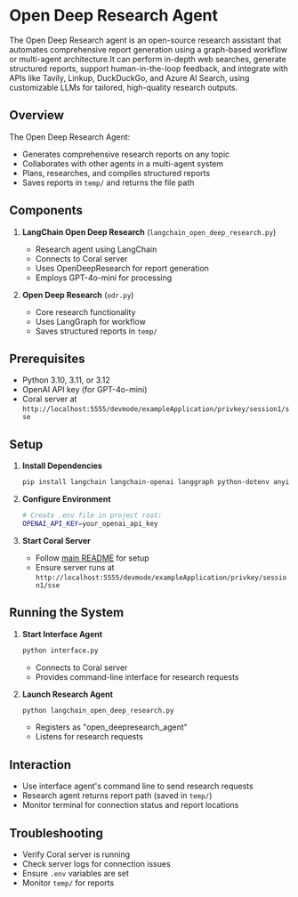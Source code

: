 # Open Deep Research Agent

The Open Deep Research agent is an open-source research assistant that automates comprehensive report generation using a graph-based workflow or multi-agent architecture.It can perform in-depth web searches, generate structured reports, support human-in-the-loop feedback, and integrate with APIs like Tavily, Linkup, DuckDuckGo, and Azure AI Search, using customizable LLMs for tailored, high-quality research outputs.

## Overview

The Open Deep Research Agent:
- Generates comprehensive research reports on any topic
- Collaborates with other agents in a multi-agent system
- Plans, researches, and compiles structured reports
- Saves reports in `temp/` and returns the file path

## Components

1. **LangChain Open Deep Research** (`langchain_open_deep_research.py`)
   - Research agent using LangChain
   - Connects to Coral server
   - Uses OpenDeepResearch for report generation
   - Employs GPT-4o-mini for processing

2. **Open Deep Research** (`odr.py`)
   - Core research functionality
   - Uses LangGraph for workflow
   - Saves structured reports in `temp/`

## Prerequisites

- Python 3.10, 3.11, or 3.12
- OpenAI API key (for GPT-4o-mini)
- Coral server at `http://localhost:5555/devmode/exampleApplication/privkey/session1/sse`

## Setup

1. **Install Dependencies**
   ```bash
   pip install langchain langchain-openai langgraph python-dotenv anyio
   ```

2. **Configure Environment**
   ```bash
   # Create .env file in project root:
   OPENAI_API_KEY=your_openai_api_key
   ```

3. **Start Coral Server**
   - Follow [main README](../../README.md) for setup
   - Ensure server runs at `http://localhost:5555/devmode/exampleApplication/privkey/session1/sse`

## Running the System

1. **Start Interface Agent**
   ```bash
   python interface.py
   ```
   - Connects to Coral server
   - Provides command-line interface for research requests

2. **Launch Research Agent**
   ```bash
   python langchain_open_deep_research.py
   ```
   - Registers as "open_deepresearch_agent"
   - Listens for research requests

## Interaction

- Use interface agent's command line to send research requests
- Research agent returns report path (saved in `temp/`)
- Monitor terminal for connection status and report locations

## Troubleshooting

- Verify Coral server is running
- Check server logs for connection issues
- Ensure `.env` variables are set
- Monitor `temp/` for reports